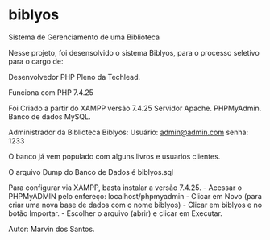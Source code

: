 # biblyos
Sistema de Gerenciamento de uma Biblioteca

Nesse projeto, foi desensolvido o sistema Biblyos, para o processo seletivo para o cargo de:

Desenvolvedor PHP Pleno da Techlead.

Funciona com PHP 7.4.25

Foi Criado a partir do XAMPP versão 7.4.25
Servidor Apache. PHPMyAdmin. Banco de dados MySQL.

Administrador da Biblioteca Biblyos:
Usuário: admin@admin.com
senha: 1233

O banco já vem populado com alguns livros e usuarios clientes.

O arquivo Dump do Banco de Dados é biblyos.sql

Para configurar via XAMPP, basta instalar a versão 7.4.25.
	- Acessar o PHPMyADMIN pelo enfereço: localhost/phpmyadmin
	- Clicar em Novo (para criar uma nova base de dados com o nome biblyos)
	- Clicar em biblyos e no botão Importar.
	- Escolher o arquivo (abrir) e clicar em Executar.





Autor: Marvin dos Santos.
